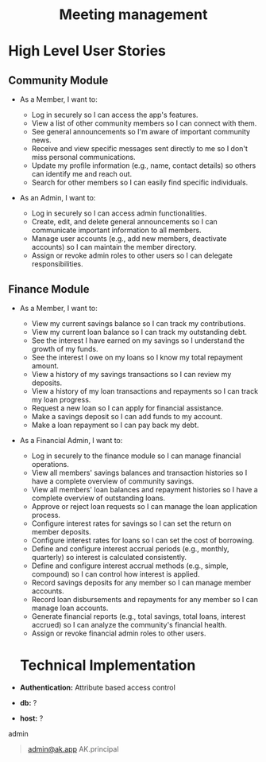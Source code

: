 <h1 style="text-align: center"> Meeting management </h1>

<h1> High Level User Stories </h1>
<h2>Community Module</h2>

- As a Member, I want to:
    - Log in securely so I can access the app's features.
    - View a list of other community members so I can connect with them.
    - See general announcements so I'm aware of important community news.
    - Receive and view specific messages sent directly to me so I don't miss personal communications.
    - Update my profile information (e.g., name, contact details) so others can identify me and reach out.
    - Search for other members so I can easily find specific individuals.

- As an Admin, I want to:
    - Log in securely so I can access admin functionalities.
    - Create, edit, and delete general announcements so I can communicate important information to all members.
    - Manage user accounts (e.g., add new members, deactivate accounts) so I can maintain the member directory.
    - Assign or revoke admin roles to other users so I can delegate responsibilities.

<h2> Finance Module </h2>

- As a Member, I want to:
    - View my current savings balance so I can track my contributions.
    - View my current loan balance so I can track my outstanding debt.
    - See the interest I have earned on my savings so I understand the growth of my funds.
    - See the interest I owe on my loans so I know my total repayment amount.
    - View a history of my savings transactions so I can review my deposits.
    - View a history of my loan transactions and repayments so I can track my loan progress.
    - Request a new loan so I can apply for financial assistance.
    - Make a savings deposit so I can add funds to my account.
    - Make a loan repayment so I can pay back my debt.

- As a Financial Admin, I want to:
    - Log in securely to the finance module so I can manage financial operations.
    - View all members' savings balances and transaction histories so I have a complete overview of community savings.
    - View all members' loan balances and repayment histories so I have a complete overview of outstanding loans.
    - Approve or reject loan requests so I can manage the loan application process.
    - Configure interest rates for savings so I can set the return on member deposits.
    - Configure interest rates for loans so I can set the cost of borrowing.
    - Define and configure interest accrual periods (e.g., monthly, quarterly) so interest is calculated consistently.
    - Define and configure interest accrual methods (e.g., simple, compound) so I can control how interest is applied.
    - Record savings deposits for any member so I can manage member accounts.
    - Record loan disbursements and repayments for any member so I can manage loan accounts.
    - Generate financial reports (e.g., total savings, total loans, interest accrued) so I can analyze the community's financial health.
    - Assign or revoke financial admin roles to other users.

    <h1> Technical Implementation </h1>

- **Authentication:** Attribute based access control
- **db:** ?
- **host:** ?

admin
> admin@ak.app
> AK.principal

